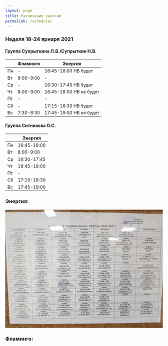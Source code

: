 ```yaml
---
layout: page
title: Расписание занятий
permalink: /schedule/
---
```


### Неделя 18-24 ярнаря 2021
#### Группа Супрыткина Л.В./Супрыткин Н.В.

|        | Фламинго                       			| Энергия                        				|
|--------|--------------------------------------|---------------------------------------|
| Пн     | -                             				|  16:45-18:00    НВ будет       				|
| Вт     | 8:00-9:00                     				|  -				                    				|
| Ср     |  -                            				|  16:30-17:45    НВ будет       				|
| Чт     | 8:00-9:00                     				|  16:45-18:00    НВ не будет   				|
| Пт     |           -                    			|   -                           				|
| Сб     |            -                   			|  17:15-18:30    НВ будет       				|
| Вс     | 7:30-8:30                     				|  17:45-19:00    НВ не будет           |

#### Группа Ситникова О.С.

|        | Энергия        				|
|--------|------------------------|
| Пн     | 16:45-18:00    				|
| Вт     | 8:00-9:00      				|
| Ср     | 16:30-17:45    				|
| Чт     | 16:45-18:00    				|
| Пт     |  -             				|
| Сб     | 17:15-18:30    				|
| Вс     | 17:45-19:00    				|

### Энергия:
![фото расписания](/sources/schedule/20210117_190528.jpg)

### Фламинго:

